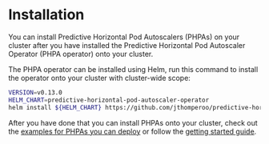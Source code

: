 # Installation

You can install Predictive Horizontal Pod Autoscalers (PHPAs) on your cluster after you have installed the Predictive
Horizontal Pod Autoscaler Operator (PHPA operator) onto your cluster.

The PHPA operator can be installed using Helm, run this command to install the operator onto your cluster with
cluster-wide scope:

```bash
VERSION=v0.13.0
HELM_CHART=predictive-horizontal-pod-autoscaler-operator
helm install ${HELM_CHART} https://github.com/jthomperoo/predictive-horizontal-pod-autoscaler/releases/download/${VERSION}/predictive-horizontal-pod-autoscaler-${VERSION}.tgz
```

After you have done that you can install PHPAs onto your cluster, check out the [examples for PHPAs you can
deploy](https://github.com/jthomperoo/predictive-horizontal-pod-autoscaler/tree/master/examples) or follow the [getting
started guide](./getting-started.md).
